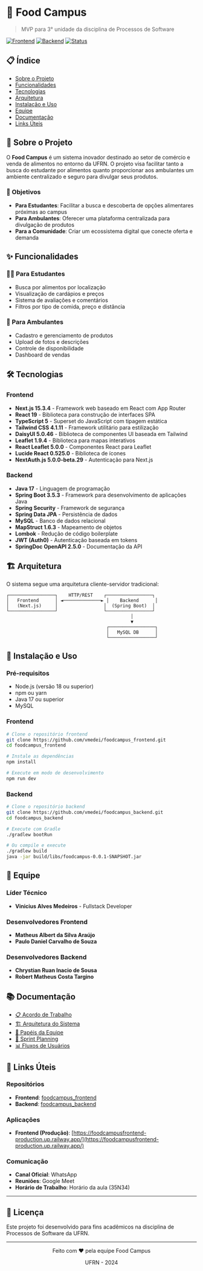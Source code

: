 # 🍕 Food Campus

> MVP para 3° unidade da disciplina de Processos de Software

[![Frontend](https://img.shields.io/badge/Frontend-Production-brightgreen)](https://foodcampusfrontend-production.up.railway.app/)
[![Backend](https://img.shields.io/badge/Backend-API-blue)](https://github.com/vmedei/foodcampus_backend)
[![Status](https://img.shields.io/badge/Status-Em%20Desenvolvimento-orange)](https://github.com/vmedei/foodcampus_frontend)

## 📋 Índice

- [Sobre o Projeto](#sobre-o-projeto)
- [Funcionalidades](#funcionalidades)
- [Tecnologias](#tecnologias)
- [Arquitetura](#arquitetura)
- [Instalação e Uso](#instalação-e-uso)
- [Equipe](#equipe)
- [Documentação](#documentação)
- [Links Úteis](#links-úteis)

## 🎯 Sobre o Projeto

O **Food Campus** é um sistema inovador destinado ao setor de comércio e venda de alimentos no entorno da UFRN. O projeto visa facilitar tanto a busca do estudante por alimentos quanto proporcionar aos ambulantes um ambiente centralizado e seguro para divulgar seus produtos.

### 🎯 Objetivos

- **Para Estudantes**: Facilitar a busca e descoberta de opções alimentares próximas ao campus
- **Para Ambulantes**: Oferecer uma plataforma centralizada para divulgação de produtos
- **Para a Comunidade**: Criar um ecossistema digital que conecte oferta e demanda

## ✨ Funcionalidades

### 🧑‍🎓 Para Estudantes
- Busca por alimentos por localização
- Visualização de cardápios e preços
- Sistema de avaliações e comentários
- Filtros por tipo de comida, preço e distância

### 🛒 Para Ambulantes
- Cadastro e gerenciamento de produtos
- Upload de fotos e descrições
- Controle de disponibilidade
- Dashboard de vendas

## 🛠️ Tecnologias

### Frontend
- **Next.js 15.3.4** - Framework web baseado em React com App Router
- **React 19** - Biblioteca para construção de interfaces SPA
- **TypeScript 5** - Superset do JavaScript com tipagem estática
- **Tailwind CSS 4.1.11** - Framework utilitário para estilização
- **DaisyUI 5.0.46** - Biblioteca de componentes UI baseada em Tailwind
- **Leaflet 1.9.4** - Biblioteca para mapas interativos
- **React Leaflet 5.0.0** - Componentes React para Leaflet
- **Lucide React 0.525.0** - Biblioteca de ícones
- **NextAuth.js 5.0.0-beta.29** - Autenticação para Next.js

### Backend
- **Java 17** - Linguagem de programação
- **Spring Boot 3.5.3** - Framework para desenvolvimento de aplicações Java
- **Spring Security** - Framework de segurança
- **Spring Data JPA** - Persistência de dados
- **MySQL** - Banco de dados relacional
- **MapStruct 1.6.3** - Mapeamento de objetos
- **Lombok** - Redução de código boilerplate
- **JWT (Auth0)** - Autenticação baseada em tokens
- **SpringDoc OpenAPI 2.5.0** - Documentação da API

## 🏗️ Arquitetura

O sistema segue uma arquitetura cliente-servidor tradicional:

```
┌─────────────────┐    HTTP/REST    ┌─────────────────┐
│   Frontend      │ ◄──────────────► │    Backend      │
│   (Next.js)     │                 │  (Spring Boot)  │
└─────────────────┘                 └─────────────────┘
                                              │
                                              ▼
                                     ┌─────────────────┐
                                     │   MySQL DB      │
                                     └─────────────────┘
```

## 🚀 Instalação e Uso

### Pré-requisitos
- Node.js (versão 18 ou superior)
- npm ou yarn
- Java 17 ou superior
- MySQL

### Frontend
```bash
# Clone o repositório frontend
git clone https://github.com/vmedei/foodcampus_frontend.git
cd foodcampus_frontend

# Instale as dependências
npm install

# Execute em modo de desenvolvimento
npm run dev
```

### Backend
```bash
# Clone o repositório backend
git clone https://github.com/vmedei/foodcampus_backend.git
cd foodcampus_backend

# Execute com Gradle
./gradlew bootRun

# Ou compile e execute
./gradlew build
java -jar build/libs/foodcampus-0.0.1-SNAPSHOT.jar
```

## 👥 Equipe

### Líder Técnico
- **Vinicius Alves Medeiros** - Fullstack Developer

### Desenvolvedores Frontend
- **Matheus Albert da Silva Araújo**
- **Paulo Daniel Carvalho de Souza**

### Desenvolvedores Backend
- **Chrystian Ruan Inacio de Sousa**
- **Robert Matheus Costa Targino**

## 📚 Documentação

- [📋 Acordo de Trabalho](./docs/Acordo_trabalho.md)
- [🏗️ Arquitetura do Sistema](./docs/Arquitetura.md)
- [👥 Papéis da Equipe](./docs/Papeis.md)
- [📅 Sprint Planning](./docs/Sprint_Planning.md)
- [📊 Fluxos de Usuários](./docs/fluxos-usuarios.pdf)

## 🔗 Links Úteis

### Repositórios
- **Frontend**: [foodcampus_frontend](https://github.com/vmedei/foodcampus_frontend)
- **Backend**: [foodcampus_backend](https://github.com/vmedei/foodcampus_backend)

### Aplicações
- **Frontend (Produção)**: [https://foodcampusfrontend-production.up.railway.app/](https://foodcampusfrontend-production.up.railway.app/)

### Comunicação
- **Canal Oficial**: WhatsApp
- **Reuniões**: Google Meet
- **Horário de Trabalho**: Horário da aula (35N34)

---

## 📄 Licença

Este projeto foi desenvolvido para fins acadêmicos na disciplina de Processos de Software da UFRN.

---

<div align="center">
  <p>Feito com ❤️ pela equipe Food Campus</p>
  <p>UFRN - 2024</p>
</div>